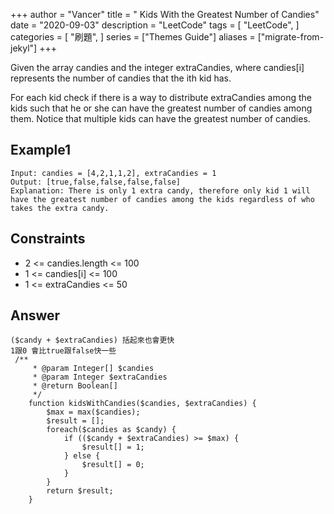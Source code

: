 +++
author = "Vancer"
title = " Kids With the Greatest Number of Candies"
date = "2020-09-03"
description = "LeetCode"
tags = [
    "LeetCode",
]
categories = [
    "刷題",
]
series = ["Themes Guide"]
aliases = ["migrate-from-jekyl"]
+++

Given the array candies and the integer extraCandies, where candies[i] represents the number of candies that the ith kid has.

For each kid check if there is a way to distribute extraCandies among the kids such that he or she can have the greatest number of candies among them. Notice that multiple kids can have the greatest number of candies.

## Example1
```
Input: candies = [4,2,1,1,2], extraCandies = 1
Output: [true,false,false,false,false] 
Explanation: There is only 1 extra candy, therefore only kid 1 will have the greatest number of candies among the kids regardless of who takes the extra candy.
```
## Constraints
* 2 <= candies.length <= 100
* 1 <= candies[i] <= 100
* 1 <= extraCandies <= 50

## Answer
```
($candy + $extraCandies) 括起來也會更快
1跟0 會比true跟false快一些
 /**
     * @param Integer[] $candies
     * @param Integer $extraCandies
     * @return Boolean[]
     */
    function kidsWithCandies($candies, $extraCandies) {
        $max = max($candies);
        $result = [];
        foreach($candies as $candy) {
            if (($candy + $extraCandies) >= $max) {
                $result[] = 1;
            } else {
                $result[] = 0;
            }
        }
        return $result;
    }
```